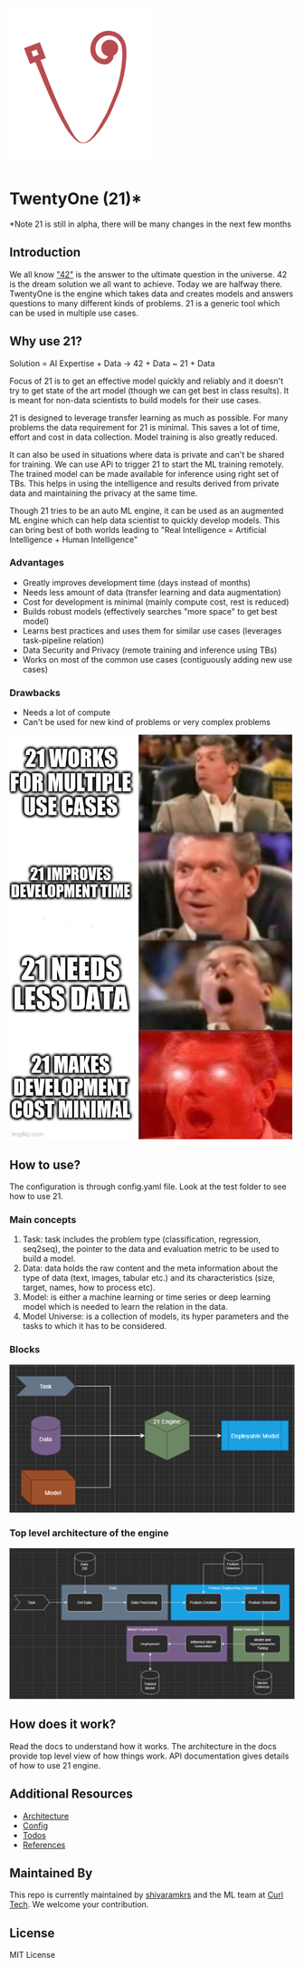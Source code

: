 ![logo](/imgs/21_logo.png)

# TwentyOne (21)*
*Note 21 is still in alpha, there will be many changes in the next few months

## Introduction
We all know ["42"](https://en.wikipedia.org/wiki/Phrases_from_The_Hitchhiker%27s_Guide_to_the_Galaxy#Answer_to_the_Ultimate_Question_of_Life,_the_Universe,_and_Everything_(42)) is the answer to the ultimate question in the universe. 42 is the dream solution we all want to achieve. Today we are halfway there. TwentyOne is the engine which takes data and creates models and answers questions to many different kinds of problems. 21 is a generic tool which can be used in multiple use cases.

## Why use 21?

Solution = AI Expertise + Data -> 42 + Data ~ 21 + Data

Focus of 21 is to get an effective model quickly and reliably and it doesn't try to get state of the art model (though we can get best in class results). It is meant for non-data scientists to build models for their use cases. 

21 is designed to leverage transfer learning as much as possible. For many problems the data requirement for 21 is minimal. This saves a lot of time, effort and cost in data collection. Model training is also greatly reduced.

It can also be used in situations where data is private and can't be shared for training. We can use APi to trigger 21 to start the ML training remotely. The trained model can be made available for inference using right set of TBs. This helps in using the intelligence and results derived from private data and maintaining the privacy at the same time.

Though 21 tries to be an auto ML engine, it can be used as an augmented ML engine which can help data scientist to quickly develop models. This can bring best of both worlds leading to "Real Intelligence = Artificial Intelligence + Human Intelligence"

### Advantages
- Greatly improves development time (days instead of months)
- Needs less amount of data (transfer learning and data augmentation)
- Cost for development is minimal (mainly compute cost, rest is reduced)
- Builds robust models (effectively searches "more space" to get best model)
- Learns best practices and uses them for similar use cases (leverages task-pipeline relation)
- Data Security and Privacy (remote training and inference using TBs)
- Works on most of the common use cases (contiguously adding new use cases)

### Drawbacks
- Needs a lot of compute
- Can't be used for new kind of problems or very complex problems

![meme](/imgs/memes/21_0.jpeg)

## How to use?

The configuration is through config.yaml file. Look at the test folder to see how to use 21.

### Main concepts

1. Task: task includes the problem type (classification, regression, seq2seq), the pointer to the data and evaluation metric to be used to build a model.
2. Data: data holds the raw content and the meta information about the type of data (text, images, tabular etc.) and its characteristics (size, target, names, how to process etc).
3. Model: is either a machine learning or time series or deep learning model which is needed to learn the relation in the data.
4. Model Universe: is a collection of models, its hyper parameters and the tasks to which it has to be considered.

### Blocks

![top](/imgs/Blocks.PNG)

### Top level architecture of the engine

![top](/imgs/top.PNG)

## How does it work?

Read the docs to understand how it works. The architecture in the docs provide top level view of how things work. API documentation gives details of how to use 21 engine.

## Additional Resources

- [Architecture](docs/21_architecture.drawio)
- [Config](config/config.yaml)
- [Todos](docs/todo_logs.md)
- [References](docs/references.md)

## Maintained By

This repo is currently maintained by [shivaramkrs](https://github.com/shivaramkrs) and the ML team at [Curl Tech](www.curl.tech). We welcome your contribution.

## License

MIT License